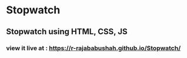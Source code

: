 # Stopwatch
## Stopwatch using HTML, CSS, JS
### view it live at : https://r-rajababushah.github.io/Stopwatch/
